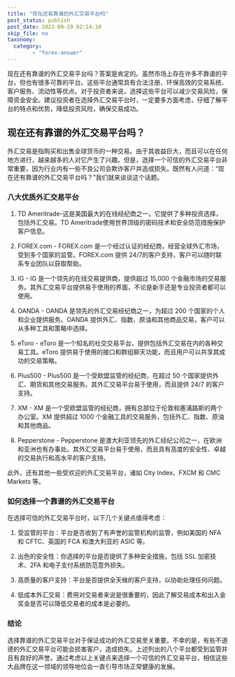 ```yaml
---
title: "现在还有靠谱的外汇交易平台吗"
post_status: publish
post_date: 2023-09-29 02:14:10
skip_file: no
taxonomy:
  category:
        - "forex-answer"
---
```


现在还有靠谱的外汇交易平台吗？答案是肯定的。虽然市场上存在许多不靠谱的平台，但也有很多可靠的平台。这些平台通常具有合法注册、环保高效的交易系统、客户服务、流动性等优点。对于投资者来说，选择这些平台可以减少交易风险，保障资金安全。建议投资者在选择外汇交易平台时，一定要多方面考虑，仔细了解平台的特点和优势，降低投资风险，确保交易成功。

## 现在还有靠谱的外汇交易平台吗？

外汇交易是指购买和出售全球货币的一种交易。由于其收益巨大，而且可以在任何地方进行，越来越多的人对它产生了兴趣。但是，选择一个可信的外汇交易平台非常重要，因为行业内有一些不良公司会欺诈客户并造成损失。既然有人问道：“现在还有靠谱的外汇交易平台吗？”我们就来谈谈这个话题。

### 八大优质外汇交易平台

1. TD Ameritrade-这是美国最大的在线经纪商之一。它提供了多种投资选择，包括外汇交易。TD Ameritrade使用世界顶级的密码技术和安全防范措施保护客户信息。

2. FOREX.com - FOREX.com 是一个经过认证的经纪商，经营全球外汇市场，受到多个国家的监管。FOREX.com 提供 24/7的客户支持，客户可以随时联系专业团队以获取帮助。

3. IG - IG 是一个领先的在线交易提供商，提供超过 15,000 个金融市场的交易服务。其外汇交易平台提供易于使用的界面，不论是新手还是专业投资者都可以使用。

4. OANDA - OANDA 是领先的外汇交易经纪商之一，为超过 200 个国家的个人和企业提供服务。OANDA 提供外汇、指数、原油和其他商品交易，客户可以从多种工具和策略中选择。

5. eToro - eToro 是一个知名的社交交易平台，提供包括外汇交易在内的各种交易工具。eToro 提供易于使用的接口和群组聊天功能，而且用户可以共享其成功的交易策略。

6. Plus500 - Plus500 是一个受欧盟监管的经纪商，在超过 50 个国家提供外汇、期货和其他交易服务。其外汇交易平台易于使用，而且提供 24/7 的客户支持。

7. XM - XM 是一个受欧盟监管的经纪商，拥有总部位于伦敦和塞浦路斯的两个办公室。XM 提供超过 1000 个金融工具的交易服务，包括外汇、指数、原油和其他商品。

8. Pepperstone - Pepperstone 是澳大利亚领先的外汇经纪公司之一，在欧洲和亚洲也有办事处。其外汇交易平台易于使用，而且具有高度的安全性、卓越的交易执行和高水平的客户支持。

此外，还有其他一些受欢迎的外汇交易平台，诸如 City Index、FXCM 和 CMC Markets 等。

### 如何选择一个靠谱的外汇交易平台

在选择可信的外汇交易平台时，以下几个关键点值得考虑：

1. 受监管的平台：平台是否收到了有声誉的监管机构的监管，例如美国的 NFA 和 CFTC、英国的 FCA 和澳大利亚的 ASIC 等。

2. 出色的安全性：你选择的平台是否提供了多种安全措施，包括 SSL 加密技术、2FA 和电子支付系统防范意外损失。

3. 高质量的客户支持：平台是否提供全天候的客户支持，以协助处理任何问题。

4. 低成本外汇交易：费用对交易者来说是很重要的，因此了解交易成本和出入金奖金是否可以降低交易者的成本是必要的。

### 结论

选择靠谱的外汇交易平台对于保证成功的外汇交易至关重要。不幸的是，有些不道德的外汇交易平台可能会损害客户，造成损失。上述列出的八个平台都受到监管并且有良好的声誉。通过考虑以上关键点来选择一个可信的外汇交易平台，相信这些大品牌在这一领域的领导地位会一直引导市场正常健康的发展。 

